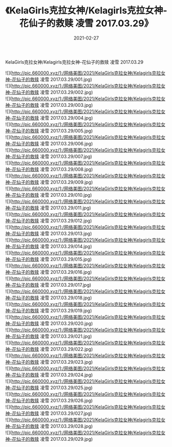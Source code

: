 ﻿---
layout: post
title:  《KelaGirls克拉女神/Kelagirls克拉女神-花仙子的救赎 凌雪 2017.03.29》
date:   2021-02-27
img: http://pic.660000.xyz/1:/网络美图/2021/KelaGirls克拉女神/Kelagirls克拉女神-花仙子的救赎 凌雪 2017.03.29/000.jpg
categories: [美女, 清纯, 唯美]
---

KelaGirls克拉女神/Kelagirls克拉女神-花仙子的救赎 凌雪 2017.03.29

 ![](http://pic.660000.xyz/1:/网络美图/2021/KelaGirls克拉女神/Kelagirls克拉女神-花仙子的救赎 凌雪 2017.03.29/001.jpg) <br>![](http://pic.660000.xyz/1:/网络美图/2021/KelaGirls克拉女神/Kelagirls克拉女神-花仙子的救赎 凌雪 2017.03.29/002.jpg) <br>![](http://pic.660000.xyz/1:/网络美图/2021/KelaGirls克拉女神/Kelagirls克拉女神-花仙子的救赎 凌雪 2017.03.29/003.jpg) <br>![](http://pic.660000.xyz/1:/网络美图/2021/KelaGirls克拉女神/Kelagirls克拉女神-花仙子的救赎 凌雪 2017.03.29/004.jpg) <br>![](http://pic.660000.xyz/1:/网络美图/2021/KelaGirls克拉女神/Kelagirls克拉女神-花仙子的救赎 凌雪 2017.03.29/005.jpg) <br>![](http://pic.660000.xyz/1:/网络美图/2021/KelaGirls克拉女神/Kelagirls克拉女神-花仙子的救赎 凌雪 2017.03.29/006.jpg) <br>![](http://pic.660000.xyz/1:/网络美图/2021/KelaGirls克拉女神/Kelagirls克拉女神-花仙子的救赎 凌雪 2017.03.29/007.jpg) <br>![](http://pic.660000.xyz/1:/网络美图/2021/KelaGirls克拉女神/Kelagirls克拉女神-花仙子的救赎 凌雪 2017.03.29/008.jpg) <br>![](http://pic.660000.xyz/1:/网络美图/2021/KelaGirls克拉女神/Kelagirls克拉女神-花仙子的救赎 凌雪 2017.03.29/009.jpg) <br>![](http://pic.660000.xyz/1:/网络美图/2021/KelaGirls克拉女神/Kelagirls克拉女神-花仙子的救赎 凌雪 2017.03.29/010.jpg) <br>![](http://pic.660000.xyz/1:/网络美图/2021/KelaGirls克拉女神/Kelagirls克拉女神-花仙子的救赎 凌雪 2017.03.29/011.jpg) <br>![](http://pic.660000.xyz/1:/网络美图/2021/KelaGirls克拉女神/Kelagirls克拉女神-花仙子的救赎 凌雪 2017.03.29/012.jpg) <br>![](http://pic.660000.xyz/1:/网络美图/2021/KelaGirls克拉女神/Kelagirls克拉女神-花仙子的救赎 凌雪 2017.03.29/013.jpg) <br>![](http://pic.660000.xyz/1:/网络美图/2021/KelaGirls克拉女神/Kelagirls克拉女神-花仙子的救赎 凌雪 2017.03.29/014.jpg) <br>![](http://pic.660000.xyz/1:/网络美图/2021/KelaGirls克拉女神/Kelagirls克拉女神-花仙子的救赎 凌雪 2017.03.29/015.jpg) <br>![](http://pic.660000.xyz/1:/网络美图/2021/KelaGirls克拉女神/Kelagirls克拉女神-花仙子的救赎 凌雪 2017.03.29/016.jpg) <br>![](http://pic.660000.xyz/1:/网络美图/2021/KelaGirls克拉女神/Kelagirls克拉女神-花仙子的救赎 凌雪 2017.03.29/017.jpg) <br>![](http://pic.660000.xyz/1:/网络美图/2021/KelaGirls克拉女神/Kelagirls克拉女神-花仙子的救赎 凌雪 2017.03.29/018.jpg) <br>![](http://pic.660000.xyz/1:/网络美图/2021/KelaGirls克拉女神/Kelagirls克拉女神-花仙子的救赎 凌雪 2017.03.29/019.jpg) <br>![](http://pic.660000.xyz/1:/网络美图/2021/KelaGirls克拉女神/Kelagirls克拉女神-花仙子的救赎 凌雪 2017.03.29/020.jpg) <br>![](http://pic.660000.xyz/1:/网络美图/2021/KelaGirls克拉女神/Kelagirls克拉女神-花仙子的救赎 凌雪 2017.03.29/021.jpg) <br>![](http://pic.660000.xyz/1:/网络美图/2021/KelaGirls克拉女神/Kelagirls克拉女神-花仙子的救赎 凌雪 2017.03.29/022.jpg) <br>![](http://pic.660000.xyz/1:/网络美图/2021/KelaGirls克拉女神/Kelagirls克拉女神-花仙子的救赎 凌雪 2017.03.29/023.jpg) <br>![](http://pic.660000.xyz/1:/网络美图/2021/KelaGirls克拉女神/Kelagirls克拉女神-花仙子的救赎 凌雪 2017.03.29/024.jpg) <br>![](http://pic.660000.xyz/1:/网络美图/2021/KelaGirls克拉女神/Kelagirls克拉女神-花仙子的救赎 凌雪 2017.03.29/025.jpg) <br>![](http://pic.660000.xyz/1:/网络美图/2021/KelaGirls克拉女神/Kelagirls克拉女神-花仙子的救赎 凌雪 2017.03.29/026.jpg) <br>![](http://pic.660000.xyz/1:/网络美图/2021/KelaGirls克拉女神/Kelagirls克拉女神-花仙子的救赎 凌雪 2017.03.29/027.jpg) <br>![](http://pic.660000.xyz/1:/网络美图/2021/KelaGirls克拉女神/Kelagirls克拉女神-花仙子的救赎 凌雪 2017.03.29/028.jpg) <br>![](http://pic.660000.xyz/1:/网络美图/2021/KelaGirls克拉女神/Kelagirls克拉女神-花仙子的救赎 凌雪 2017.03.29/029.jpg) <br>
